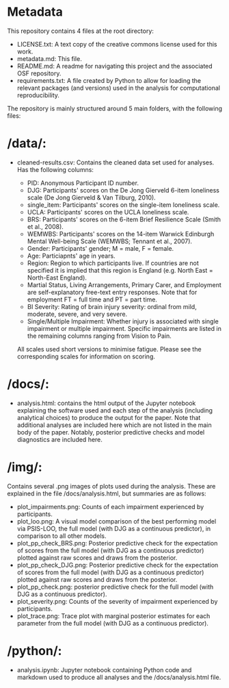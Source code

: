 # Metadata

This repository contains 4 files at the root directory:

- LICENSE.txt: A text copy of the creative commons license used for this work.
- metadata.md: This file.
- README.md: A readme for navigating this project and the associated OSF repository.
- requirements.txt: A file created by Python to allow for loading the relevant packages (and versions) used in the analysis for computational reproducibility.

The repository is mainly structured around 5 main folders, with the following files:

# /data/:

- cleaned-results.csv: Contains the cleaned data set used for analyses. Has the following columns:
    - PID: Anonymous Participant ID number.
    - DJG: Participants' scores on the De Jong Gierveld 6-item loneliness scale (De Jong Gierveld & Van Tilburg, 2010).
    - single_item: Participants' scores on the single-item loneliness scale. 
    - UCLA: Participants' scores on the UCLA loneliness scale.
    - BRS: Participants' scores on the 6-item Brief Resilience Scale (Smith et al., 2008).
    - WEMWBS: Participants' scores on the 14-item Warwick Edinburgh Mental Well-being Scale (WEMWBS; Tennant et al., 2007).
    - Gender: Participants' gender; M = male, F = female.
    - Age: Particiapnts' age in years.
    - Region: Region to which participants live. If countries are not specified it is implied that this region is England (e.g. North East = North-East England).
    - Martial Status, Living Arrangements, Primary Carer, and Employment are self-explanatory free-text entry responses. Note that for employment FT = full time and PT = part time.
    - BI Severity: Rating of brain injury severity: ordinal from mild, moderate, severe, and very severe.
    - Single/Multiple Impairment: Whether injury is associated with single impairment or multiple impairment. Specific impairments are listed in the remaining columns ranging from Vision to Pain. 

    All scales used short versions to minimise fatigue. Please see the corresponding scales for information on scoring.

# /docs/:

- analysis.html: contains the html output of the Jupyter notebook explaining the software used and each step of the analysis (including analytical choices) to produce the output for the paper. Note that additional analyses are included here which are not listed in the main body of the paper. Notably, posterior predictive checks and model diagnostics are included here.

# /img/:

Contains several .png images of plots used during the analysis. These are explained in the file /docs/analysis.html, but summaries are as follows:

- plot_impairments.png: Counts of each impairment experienced by participants.
- plot_loo.png: A visual model comparison of the best performing model via PSIS-LOO, the full model (with DJG as a continuous predictor), in comparison to all other models.
- plot_pp_check_BRS.png: Posterior predictive check for the expectation of scores from the full model (with DJG as a continuous predictor) plotted against raw scores and draws from the posterior.
- plot_pp_check_DJG.png: Posterior predictive check for the expectation of scores from the full model (with DJG as a continuous predictor) plotted against raw scores and draws from the posterior.
- plot_pp_check.png: posterior predictive check for the full model (with DJG as a continuous predictor).
- plot_severity.png: Counts of the severity of impairment experienced by participants.
- plot_trace.png: Trace plot with marginal posterior estimates for each parameter from the full model (with DJG as a continuous predictor).

# /python/:

- analysis.ipynb: Jupyter notebook containing Python code and markdown used to produce all analyses and the /docs/analysis.html file.